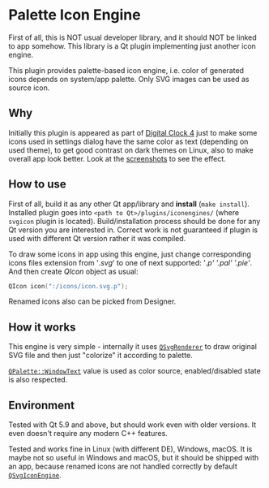 Palette Icon Engine
===================

First of all, this is NOT usual developer library, and it should NOT be linked to app somehow. This library is a Qt plugin implementing just another icon engine.

This plugin provides palette-based icon engine, i.e. color of generated icons depends on system/app palette. Only SVG images can be used as source icon.

Why
---

Initially this plugin is appeared as part of [Digital Clock 4](https://github.com/Kolcha/DigitalClock4) just to make some icons used in settings dialog have the same color as text (depending on used theme), to get good contrast on dark themes on Linux, also to make overall app look better. Look at the [screenshots](https://digitalclock4.sourceforge.io/) to see the effect.

How to use
----------

First of all, build it as any other Qt app/library and **install** (`make install`). Installed plugin goes into `<path to Qt>/plugins/iconengines/` (where `svgicon` plugin is located). Build/installation process should be done for any Qt version you are interested in. Correct work is not guaranteed if plugin is used with different Qt version rather it was compiled.

To draw some icons in app using this engine, just change corresponding icons files extension from '*.svg*' to one of next supported: '*.p' '.pal' '.pie'*. And then create *QIcon* object as usual:

```cpp
QIcon icon(":/icons/icon.svg.p");
```

Renamed icons also can be picked from Designer.

How it works
------------

This engine is very simple - internally it uses [`QSvgRenderer`](https://doc.qt.io/qt-5/qsvgrenderer.html) to draw original SVG file and then just "colorize" it according to palette.

[`QPalette::WindowText`](https://doc.qt.io/qt-5/qpalette.html) value is used as color source, enabled/disabled state is also respected.

Environment
-----------

Tested with Qt 5.9 and above, but should work even with older versions. It even doesn't require any modern C++ features.

Tested and works fine in Linux (with different DE), Windows, macOS. It is maybe not so useful in Windows and macOS, but it should be shipped with an app, because renamed icons are not handled correctly by default [`QSvgIconEngine`](https://code.qt.io/cgit/qt/qtsvg.git/tree/src/plugins/iconengines/svgiconengine).
